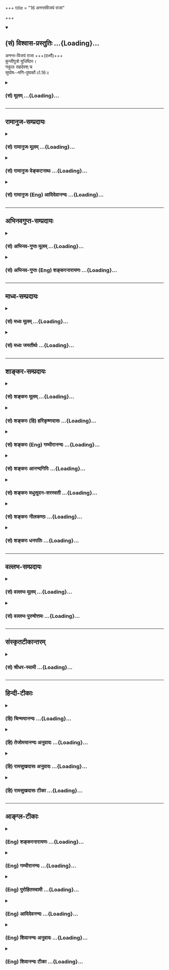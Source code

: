 +++
title = "16 अनन्तविजयं राजा"

+++
<div class="js_include" newlevelforh1="2" title="(सं) विश्वास-प्रस्तुतिः" unfilled url="/mahAbhAratam/vyAsaH/shlokashaH/06-bhIShma-parva/03-bhagavad-gItA-parva/saMskRtam/vishvAsa-prastutiH/01_arjuna-viShAda-yogaH/16_anantavijayaM_rAj.md">
<details open><summary><h2>(सं) विश्वास-प्रस्तुतिः ...{Loading}...</h2></summary>

अनन्त-विजयं राजा +++(दध्मौ)+++  
कुन्तीपुत्रो युधिष्ठिरः।  
नकुलः सहदेवश् च  
सुघोष--मणि-पुष्पकौ॥1.16॥
</details>
</div>
<div class="js_include collapsed" newlevelforh1="3" title="(सं) मूलम्" unfilled url="/mahAbhAratam/vyAsaH/shlokashaH/06-bhIShma-parva/03-bhagavad-gItA-parva/saMskRtam/mUlam/01_arjuna-viShAda-yogaH/16_anantavijayaM_rAj.md">
<details><summary><h3>(सं) मूलम् ...{Loading}...</h3></summary>

अनन्तविजयं राजा कुन्तीपुत्रो युधिष्ठिरः।  
नकुलः सहदेवश्च सुघोषमणिपुष्पकौ।।1.16।।
</details>
</div>


_________________
## रामानुज-सम्प्रदायः
<div class="js_include collapsed" newlevelforh1="3" title="(सं) रामानुजः मूलम्" unfilled url="/mahAbhAratam/vyAsaH/shlokashaH/06-bhIShma-parva/03-bhagavad-gItA-parva/saMskRtam/rAmAnujaH/mUlam/01_arjuna-viShAda-yogaH/16_anantavijayaM_rAj.md">
<details><summary><h3>(सं) रामानुजः मूलम् ...{Loading}...</h3></summary>

१९-तमस्य टीका दृश्या।
</details>
</div>
<div class="js_include collapsed" newlevelforh1="3" title="(सं) रामानुजः वेङ्कटनाथः" unfilled url="/mahAbhAratam/vyAsaH/shlokashaH/06-bhIShma-parva/03-bhagavad-gItA-parva/saMskRtam/rAmAnujaH/venkaTanAthaH/01_arjuna-viShAda-yogaH/16_anantavijayaM_rAj.md">
<details><summary><h3>(सं) रामानुजः वेङ्कटनाथः ...{Loading}...</h3></summary>

।। 1.16।। दिव्यत्वोक्तिदर्शितशङ्खातिशयवैशद्याय
पाञ्चजन्यदेवदत्तसंज्ञोक्तिः। एवं भीमसेनादिशङ्खचतुष्टयविशेषे
नामनिर्देशोऽपि। पृथक् पृथक् प्रदध्मुरिति यथैकैकशङ्खध्वनिरेव
धार्तराष्ट्रहृदयभेदाय स्यात् तथा प्रदध्मुरिति भावः। यद्वा यथास्वं
प्रहर्षद्योतनाय क्रमात्प्रदध्मुरिति। स घोषः इति श्लोके नभश्च पृथिवीं
चानुनादयन्नपि धार्तराष्ट्राणामेव हृदयानि बिभेदेत्यन्वयः अन्येषां तु
हर्षहेतुरिति भावः। सर्वेषामेव भवत्पुत्राणामित्यनेन तेषु दृढचित्तः
कश्चिदपि नास्तीति द्योतनाय धार्तराष्ट्रशब्दतद्गतबहुवचनयोरर्थ
उक्तः। व्यदारथत् इत्यस्य वक्ष्यमाणाभिप्रायद्योतकं प्रतिपदंबिभेद इति।
घोषस्य शस्त्रादिवत् हृदयविदारणत्वं कथमित्यत्राह अद्यैवेति। स्वबलस्य
विजयित्वमध्यवस्यतां तन्नाशबुद्धिरेव हि हृदयभेद इति भावः।
धार्तराष्ट्रविजयबुभुत्सया पृच्छते धृतराष्ट्राय प्रागुक्तप्रकारेण
तदपजयसूचकमेव सञ्जयोऽकथयदित्याह एवमिति।  
  
  
  

</details>
</div>
<div class="js_include collapsed" newlevelforh1="3" title="(सं) रामानुजः (Eng) आदिदेवानन्दः" unfilled url="/mahAbhAratam/vyAsaH/shlokashaH/06-bhIShma-parva/03-bhagavad-gItA-parva/saMskRtam/rAmAnujaH/english/AdidevAnandaH/01_arjuna-viShAda-yogaH/16_anantavijayaM_rAj.md">
<details><summary><h3>(सं) रामानुजः (Eng) आदिदेवानन्दः ...{Loading}...</h3></summary>

1.1 - 1.19 Dhrtarastra said - Sanjaya said Duryodhana, after viewing the forces of Pandavas protected by Bhima, and his own forces protected by Bhisma conveyed his views thus to Drona, his teacher, about the adeacy of Bhima's forces for conering the Kaurava forces and the inadeacy of his own forces for victory against the Pandava forces. He was grief-stricken within. Observing his (Duryodhana's) despondecny, Bhisma,
in order to cheer him, roared like a lion, and then blowing his conch,
made his side sound their conchs and kettle-drums, which made an uproar as a sign of victory. Then, having heard that great tumult, Arjuna and Sri Krsna the Lord of all lords, who was acting as the charioteer of Arjuna, sitting in their great chariot which was powerful enough to coner the three worlds; blew their divine conchs Srimad Pancajanya and Devadatta. Then, both Yudhisthira and Bhima blew their respective conchs separately. That tumult rent asunder the hearts of your sons, led by Duryodhana. The sons of Dhrtarastra then thought, 'Our cause is almost lost now itself.' So said Sanjaya to Dhrtarastra who was longing for their victory. Sanjaya said to Dhrtarastra: Then, seeing the Kauravas,
who were ready for battle, Arjuna, who had Hanuman, noted for his exploit of burning Lanka, as the emblem on his flag on his chariot,
directed his charioteer Sri Krsna, the Supreme Lord-who is overcome by parental love for those who take shelter in Him who is the treasure-house of knowledge, power, lordship, energy, potency and splendour, whose sportive delight brings about the origin, sustentation and dissolution of the entire cosmos at His will, who is the Lord of the senses, who controls in all ways the senses inner and outer of all,
superior and inferior - by saying, 'Station my chariot in an appropriate place in order that I may see exactly my enemies who are eager for battle.'

</details>
</div>


_________________
## अभिनवगुप्त-सम्प्रदायः
<div class="js_include collapsed" newlevelforh1="3" title="(सं) अभिनव-गुप्तः मूलम्" unfilled url="/mahAbhAratam/vyAsaH/shlokashaH/06-bhIShma-parva/03-bhagavad-gItA-parva/saMskRtam/abhinava-guptaH/mUlam/01_arjuna-viShAda-yogaH/16_anantavijayaM_rAj.md">
<details><summary><h3>(सं) अभिनव-गुप्तः मूलम् ...{Loading}...</h3></summary>

।।1.16।। No commentary.  
  

</details>
</div>
<div class="js_include collapsed" newlevelforh1="3" title="(सं) अभिनव-गुप्तः (Eng) शङ्करनारायणः" unfilled url="/mahAbhAratam/vyAsaH/shlokashaH/06-bhIShma-parva/03-bhagavad-gItA-parva/saMskRtam/abhinava-guptaH/english/shankaranArAyaNaH/01_arjuna-viShAda-yogaH/16_anantavijayaM_rAj.md">
<details><summary><h3>(सं) अभिनव-गुप्तः (Eng) शङ्करनारायणः ...{Loading}...</h3></summary>

1.12 1.29 Sri Abhinavgupta did not comment upon this sloka.

</details>
</div>


_________________
## माध्व-सम्प्रदायः
<div class="js_include collapsed" newlevelforh1="3" title="(सं) मध्वः मूलम्" unfilled url="/mahAbhAratam/vyAsaH/shlokashaH/06-bhIShma-parva/03-bhagavad-gItA-parva/saMskRtam/madhvaH/mUlam/01_arjuna-viShAda-yogaH/16_anantavijayaM_rAj.md">
<details><summary><h3>(सं) मध्वः मूलम् ...{Loading}...</h3></summary>

  
  
।।1.16।। Sri Madhvacharya did not comment on this sloka. The commentary
starts from 2.11.  
  

</details>
</div>
<div class="js_include collapsed" newlevelforh1="3" title="(सं) मध्वः जयतीर्थः" unfilled url="/mahAbhAratam/vyAsaH/shlokashaH/06-bhIShma-parva/03-bhagavad-gItA-parva/saMskRtam/madhvaH/jayatIrthaH/01_arjuna-viShAda-yogaH/16_anantavijayaM_rAj.md">
<details><summary><h3>(सं) मध्वः जयतीर्थः ...{Loading}...</h3></summary>

  
  
।।1.16।। Sri Jayatirtha did not comment on this sloka. The commentary
starts from 2.11.  
  

</details>
</div>


_________________
## शाङ्कर-सम्प्रदायः
<div class="js_include collapsed" newlevelforh1="3" title="(सं) शङ्करः मूलम्" unfilled url="/mahAbhAratam/vyAsaH/shlokashaH/06-bhIShma-parva/03-bhagavad-gItA-parva/saMskRtam/shankaraH/mUlam/01_arjuna-viShAda-yogaH/16_anantavijayaM_rAj.md">
<details><summary><h3>(सं) शङ्करः मूलम् ...{Loading}...</h3></summary>

1.16 Sri Sankaracharya did not comment on this sloka. The commentary
starts from 2.10.  
  

</details>
</div>
<div class="js_include collapsed" newlevelforh1="3" title="(सं) शङ्करः (हि) हरिकृष्णदासः" unfilled url="/mahAbhAratam/vyAsaH/shlokashaH/06-bhIShma-parva/03-bhagavad-gItA-parva/saMskRtam/shankaraH/hindI/harikRShNadAsaH/01_arjuna-viShAda-yogaH/16_anantavijayaM_rAj.md">
<details><summary><h3>(सं) शङ्करः (हि) हरिकृष्णदासः ...{Loading}...</h3></summary>

।।1.16।। Sri Sankaracharya did not comment on this sloka.  
  

</details>
</div>
<div class="js_include collapsed" newlevelforh1="3" title="(सं) शङ्करः (Eng) गम्भीरानन्दः" unfilled url="/mahAbhAratam/vyAsaH/shlokashaH/06-bhIShma-parva/03-bhagavad-gItA-parva/saMskRtam/shankaraH/english/gambhIrAnandaH/01_arjuna-viShAda-yogaH/16_anantavijayaM_rAj.md">
<details><summary><h3>(सं) शङ्करः (Eng) गम्भीरानन्दः ...{Loading}...</h3></summary>

1.16 Sri Sankaracharya did not comment on this sloka. The commentary
starts from 2.10.

</details>
</div>
<div class="js_include collapsed" newlevelforh1="3" title="(सं) शङ्करः आनन्दगिरिः" unfilled url="/mahAbhAratam/vyAsaH/shlokashaH/06-bhIShma-parva/03-bhagavad-gItA-parva/saMskRtam/shankaraH/AnandagiriH/01_arjuna-viShAda-yogaH/16_anantavijayaM_rAj.md">
<details><summary><h3>(सं) शङ्करः आनन्दगिरिः ...{Loading}...</h3></summary>

।।1.16।। एतेषामीदृशीं प्रवृत्तिं प्रतीत्य परिपालनावकाशमासाद्य राज्ञो
युद्धिष्ठिरस्यापि प्रवृत्तिं दर्शयति **अनन्तेति।** ज्यायसां
भ्रातॄणामनुसरणमावश्यकमिति मत्वा तयोर्यवीयसोर्भ्रात्रोरपि प्रवृत्तिमाह
**नकुल इति।  
**

</details>
</div>
<div class="js_include collapsed" newlevelforh1="3" title="(सं) शङ्करः मधुसूदन-सरस्वती" unfilled url="/mahAbhAratam/vyAsaH/shlokashaH/06-bhIShma-parva/03-bhagavad-gItA-parva/saMskRtam/shankaraH/madhusUdana-sarasvatI/01_arjuna-viShAda-yogaH/16_anantavijayaM_rAj.md">
<details><summary><h3>(सं) शङ्करः मधुसूदन-सरस्वती ...{Loading}...</h3></summary>

।। 1.16अन्येषमापि रथस्थत्वे स्थितएवासाधारण्येन रथोत्कर्षकथनार्थं ततः
श्वेतैर्हयैर्युक्त इत्यादिना रथस्थत्वकथनम्। तेनाग्निदत्ते दुष्प्रधृष्ये
रथे स्थितौ। सर्वथा जेतुमशक्यावित्यर्थः। पाञ्चजन्यो देवदत्तः
पौण्ड्रोऽनन्तविजयः सुधोषो मणिपुष्पकश्चेति शङ्खनामकथनम् परसैन्ये
स्वस्वनामभिः प्रसिद्धा एतावन्तः शङ्खाः भवत्सैन्ये तु नैकोऽपि
स्वनामप्रसिद्धः शङ्खोऽस्तीति परेषामुत्कर्षातिशयकथनार्थम्।
सर्वेन्द्रियप्रेरकत्वेन सर्वान्तर्यामी सहायः पाण्डवानामिति कथयितुं
हृषिकेशपदम्। दिग्विजये सर्वान्राज्ञो जित्वा धनमाहृतवानिति सर्वथैवायमजेय
इति कथयितुं धनंजयपदम्। भीष्मं हिडिम्बवधादिरूपं कर्म यस्य तादृशः
वृकोदरत्वेन बह्वन्नपाकादतिबलिष्ठो भीमसेन इति कथितम्। कुन्तीपुत्र इति
कुन्त्या महता तपसा धर्ममाराध्य लब्धः स्वयं च राजसूययाजित्वेन मुख्यो राजा
युधि चायमेव जयभागित्वेन स्थिरो नत्वेतद्विपक्षाः स्थिरा भविष्यन्तीति
युधिष्ठिरपदेन सूचितम्। नकुलः सुघोषं सहदेवो मणिपुष्पकं
दध्मावित्यनुषज्यते। परमेष्वासः काश्यो महाधनुर्धरः काशिराजः। न पराजितः
पारिजातहरणबाणयुद्धादिमहासंग्रामेषु एतादृशः सात्यकिः। हे पृथिवीपते
धृतराष्ट्र स्थिरो भूत्वा शृण्वित्यभिप्रायः। सुगममन्यत्।  
  
  

</details>
</div>
<div class="js_include collapsed" newlevelforh1="3" title="(सं) शङ्करः नीलकण्ठः" unfilled url="/mahAbhAratam/vyAsaH/shlokashaH/06-bhIShma-parva/03-bhagavad-gItA-parva/saMskRtam/shankaraH/nIlakaNThaH/01_arjuna-viShAda-yogaH/16_anantavijayaM_rAj.md">
<details><summary><h3>(सं) शङ्करः नीलकण्ठः ...{Loading}...</h3></summary>

।। 1.16अभ्यहन्यन्त अभिहताः। कर्मकर्तरि प्रयोगः।  
  
  

</details>
</div>
<div class="js_include collapsed" newlevelforh1="3" title="(सं) शङ्करः धनपतिः" unfilled url="/mahAbhAratam/vyAsaH/shlokashaH/06-bhIShma-parva/03-bhagavad-gItA-parva/saMskRtam/shankaraH/dhanapatiH/01_arjuna-viShAda-yogaH/16_anantavijayaM_rAj.md">
<details><summary><h3>(सं) शङ्करः धनपतिः ...{Loading}...</h3></summary>

।।1.16।। एतेषां प्रवृत्तिमनुमोदयन् युधिष्ठोरोऽपि शङ्खपूरणे प्रवृत्त
इत्याह **अनन्तविजयमिति।** शत्रूञ्जित्वा  
  
निष्कण्टकराज्यलाभस्तस्यैव भविष्यतीति द्योतनार्थं राजेति पदम्। कुन्त्या
दुःखं राज्यलाभेनापाकरिष्यतीति कुन्तीपुत्रत्वेन ध्वनितम्। युद्धे
सर्वाञ्जित्वायमेव स्थिरो भविष्यतीति सूचनाय युधिष्ठिर इति। कुन्तीपुत्रः
कुन्त्या महता तपसा धर्ममाराध्य लब्धः। स्वयं राजसूययाजित्वेन मुख्यो
राजेति भाव इति केचित्। ज्येष्ठभ्रातॄणां मार्गं
नकुलसहदेवावनुसृतवन्तावित्याह**नकुल** **इति।** नकुलः सुघोषं सहदेवो
मणिपुष्पकं दध्मावित्यनुषज्यते। शङ्खतच्छब्दकर्तृनामकीर्तनेन
परेषामुत्कर्षः सूचितः।  

</details>
</div>


_________________
## वल्लभ-सम्प्रदायः
<div class="js_include collapsed" newlevelforh1="3" title="(सं) वल्लभः मूलम्" unfilled url="/mahAbhAratam/vyAsaH/shlokashaH/06-bhIShma-parva/03-bhagavad-gItA-parva/saMskRtam/vallabhaH/mUlam/01_arjuna-viShAda-yogaH/16_anantavijayaM_rAj.md">
<details><summary><h3>(सं) वल्लभः मूलम् ...{Loading}...</h3></summary>

।।1.15 1.19।। ततो युधिष्ठिरभीमादयश्च पृथक्पृथक् शङ्खान् दध्मुः। स घोषः
दुर्योधनादिहृदयानि बिभेद।  

</details>
</div>
<div class="js_include collapsed" newlevelforh1="3" title="(सं) वल्लभः पुरुषोत्तमः" unfilled url="/mahAbhAratam/vyAsaH/shlokashaH/06-bhIShma-parva/03-bhagavad-gItA-parva/saMskRtam/vallabhaH/puruShottamaH/01_arjuna-viShAda-yogaH/16_anantavijayaM_rAj.md">
<details><summary><h3>(सं) वल्लभः पुरुषोत्तमः ...{Loading}...</h3></summary>

  
  
।।1.16।। अनन्तानां विजयो येन तादृशं वादितवान्। राजेति प्रवृत्तावावश्यकता।
कीदृशो राजा कुन्तीपुत्रः। कुन्तीपुत्र इति तत्प्रेरितत्वं
भगवत्कृपाधिकारित्वं च ज्ञापितम्। युधिष्ठिर इति सार्थकनाम्ना सामर्थ्यम्।
नकुलः सहदेवश्च सुघोषमणिपुष्पकौ वादयामासतुः।  
  
  
  

</details>
</div>


_________________
## संस्कृतटीकान्तरम्
<div class="js_include collapsed" newlevelforh1="3" title="(सं) श्रीधर-स्वामी" unfilled url="/mahAbhAratam/vyAsaH/shlokashaH/06-bhIShma-parva/03-bhagavad-gItA-parva/saMskRtam/shrIdhara-svAmI/01_arjuna-viShAda-yogaH/16_anantavijayaM_rAj.md">
<details><summary><h3>(सं) श्रीधर-स्वामी ...{Loading}...</h3></summary>

**।।1.16।। अनन्तजयमिति।** नकुलः सुघोषं नाम शङ्खं दध्मौ। सहदेवो
मणिपुष्पकं नाम।  
  

</details>
</div>


_________________
## हिन्दी-टीकाः
<div class="js_include collapsed" newlevelforh1="3" title="(हि) चिन्मयानन्दः" unfilled url="/mahAbhAratam/vyAsaH/shlokashaH/06-bhIShma-parva/03-bhagavad-gItA-parva/hindI/chinmayAnandaH/01_arjuna-viShAda-yogaH/16_anantavijayaM_rAj.md">
<details><summary><h3>(हि) चिन्मयानन्दः ...{Loading}...</h3></summary>

।।1.16।।  
  
No commentary.  

</details>
</div>
<div class="js_include collapsed" newlevelforh1="3" title="(हि) तेजोमयानन्दः अनुवादः" unfilled url="/mahAbhAratam/vyAsaH/shlokashaH/06-bhIShma-parva/03-bhagavad-gItA-parva/hindI/tejomayAnandaH/anuvAdaH/01_arjuna-viShAda-yogaH/16_anantavijayaM_rAj.md">
<details><summary><h3>(हि) तेजोमयानन्दः अनुवादः ...{Loading}...</h3></summary>

।।1.16।। कुन्तीपुत्र राजा युधिष्ठिर ने अनन्त विजय नामक शंख और नकुल व
सहदेव ने क्रमश: सुघोष और मणिपुष्पक नामक शंख बजाये।

</details>
</div>
<div class="js_include collapsed" newlevelforh1="3" title="(हि) रामसुखदासः अनुवादः" unfilled url="/mahAbhAratam/vyAsaH/shlokashaH/06-bhIShma-parva/03-bhagavad-gItA-parva/hindI/rAmasukhadAsaH/anuvAdaH/01_arjuna-viShAda-yogaH/16_anantavijayaM_rAj.md">
<details><summary><h3>(हि) रामसुखदासः अनुवादः ...{Loading}...</h3></summary>

।।1.16।। कुन्तीपुत्र राजा युधिष्ठिर ने अनन्तविजय नामक शंख बजाया तथा नकुल
और सहदेव ने सुघोष और मणिपुष्पक नामक शंख बजाये।

</details>
</div>
<div class="js_include collapsed" newlevelforh1="3" title="(हि) रामसुखदासः टीका" unfilled url="/mahAbhAratam/vyAsaH/shlokashaH/06-bhIShma-parva/03-bhagavad-gItA-parva/hindI/rAmasukhadAsaH/TIkA/01_arjuna-viShAda-yogaH/16_anantavijayaM_rAj.md">
<details><summary><h3>(हि) रामसुखदासः टीका ...{Loading}...</h3></summary>

।।1.16।।***व्याख्या--*'अनन्तविजयं राजा ৷৷. सुघोषमणिपुष्पकौ'--**अर्जुन,
भीम और युधिष्ठिर--ये तीनों कुन्तीके पुत्र हैं तथा नकुल और सहदेव--ये
दोनों माद्रीके पुत्र हैं, यह विभाग दिखानेके लिये ही यहाँ युधिष्ठिरके
लिये 'कुन्तीपुत्र' विशेषण दिया गया है।  
युधिष्ठिरको 'राजा' कहनेका तात्पर्य है कि युधिष्ठिरजी वनवासके पहले अपने
आधे राज्य-(इन्द्रप्रस्थ-) के राजा थे, और नियमके अनुसार बारह वर्ष वनवास
और एक वर्ष अज्ञातवासके बाद वे राजा होने चाहिये थे। 'राजा' विशेषण देकर
सञ्जय यह भी संकेत करना चाहते हैं कि आगे चलकर धर्मराज युधिष्ठिर ही
सम्पूर्ण पृथ्वीमण्डलके राजा होंगे।

</details>
</div>


_________________
## आङ्ग्ल-टीकाः
<div class="js_include collapsed" newlevelforh1="3" title="(Eng) शङ्करनारायणः" unfilled url="/mahAbhAratam/vyAsaH/shlokashaH/06-bhIShma-parva/03-bhagavad-gItA-parva/english/shankaranArAyaNaH/01_arjuna-viShAda-yogaH/16_anantavijayaM_rAj.md">
<details><summary><h3>(Eng) शङ्करनारायणः ...{Loading}...</h3></summary>

1.16. Kunti's son, the king Yudhisthira blew the Anantavijaya; Nakula and Sahadeva blew \[respectively\] the Sughosa and the Manipuspaka.

</details>
</div>
<div class="js_include collapsed" newlevelforh1="3" title="(Eng) गम्भीरानन्दः" unfilled url="/mahAbhAratam/vyAsaH/shlokashaH/06-bhIShma-parva/03-bhagavad-gItA-parva/english/gambhIrAnandaH/01_arjuna-viShAda-yogaH/16_anantavijayaM_rAj.md">
<details><summary><h3>(Eng) गम्भीरानन्दः ...{Loading}...</h3></summary>

1.16 King Yudhisthira, son of Kunti, (blew) the Anantavijaya; Nakula and Sahadeva, the Sughosa and the Manipuspaka (respectively).

</details>
</div>
<div class="js_include collapsed" newlevelforh1="3" title="(Eng) पुरोहितस्वामी" unfilled url="/mahAbhAratam/vyAsaH/shlokashaH/06-bhIShma-parva/03-bhagavad-gItA-parva/english/purohitasvAmI/01_arjuna-viShAda-yogaH/16_anantavijayaM_rAj.md">
<details><summary><h3>(Eng) पुरोहितस्वामी ...{Loading}...</h3></summary>

1.16 The King Dharmaraja, the son of Kunti, blew the Anantavijaya,
Nakalu and Sahadeo, the Sugosh and Manipushpaka, respectively.

</details>
</div>
<div class="js_include collapsed" newlevelforh1="3" title="(Eng) आदिदेवनन्दः" unfilled url="/mahAbhAratam/vyAsaH/shlokashaH/06-bhIShma-parva/03-bhagavad-gItA-parva/english/AdidevanandaH/01_arjuna-viShAda-yogaH/16_anantavijayaM_rAj.md">
<details><summary><h3>(Eng) आदिदेवनन्दः ...{Loading}...</h3></summary>

1.16 King Yudhisthira the son of Kunti blew his conch Anantavijaya and Nakula and Sahadeva blew their conchs Sughosa and Manipuspaka.

</details>
</div>
<div class="js_include collapsed" newlevelforh1="3" title="(Eng) शिवानन्दः अनुवादः" unfilled url="/mahAbhAratam/vyAsaH/shlokashaH/06-bhIShma-parva/03-bhagavad-gItA-parva/english/shivAnandaH/anuvAdaH/01_arjuna-viShAda-yogaH/16_anantavijayaM_rAj.md">
<details><summary><h3>(Eng) शिवानन्दः अनुवादः ...{Loading}...</h3></summary>

1.16. The king Yodhishthira, the son of Kunti, blew the Anantavijaya;
Nakula and Sahadeva blew the Sughosha and the Manipushpaka.

</details>
</div>
<div class="js_include collapsed" newlevelforh1="3" title="(Eng) शिवानन्दः टीका" unfilled url="/mahAbhAratam/vyAsaH/shlokashaH/06-bhIShma-parva/03-bhagavad-gItA-parva/english/shivAnandaH/TIkA/01_arjuna-viShAda-yogaH/16_anantavijayaM_rAj.md">
<details><summary><h3>(Eng) शिवानन्दः टीका ...{Loading}...</h3></summary>

1.16 अनन्तविजयम् (the conch named) Anantavijayam; राजा the king;
कुन्तीपुत्रः son of Kunti; युधिष्ठिरः Yudhishthira; नकुलः Nakula; सहदेवः
Sahadeva; च and; सुघोषमणिपुष्पकौ (the conches named) Sughosha and Manipushpaka.No Commentary.

</details>
</div>
